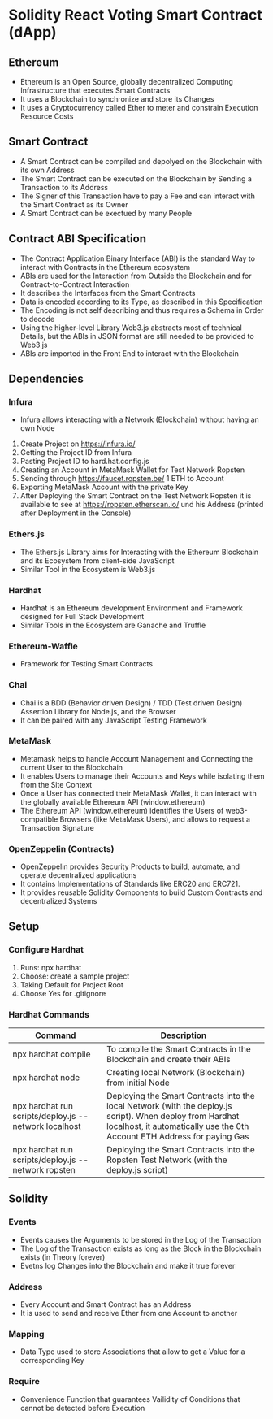 # Solidity React Voting Smart Contract (dApp)

## Ethereum
* Ethereum is an Open Source, globally decentralized Computing Infrastructure that executes Smart Contracts
* It uses a Blockchain to synchronize and store its Changes
* It uses a Cryptocurrency called Ether to meter and constrain Execution Resource Costs

## Smart Contract
* A Smart Contract can be compiled and depolyed on the Blockchain with its own Address
* The Smart Contract can be executed on the Blockchain by Sending a Transaction to its Address
* The Signer of this Transaction have to pay a Fee and can interact with the Smart Contract as its Owner
* A Smart Contract can be exectued by many People

## Contract ABI Specification
* The Contract Application Binary Interface (ABI) is the standard Way to interact with Contracts in the Ethereum ecosystem
* ABIs are used for the Interaction from Outside the Blockchain and for Contract-to-Contract Interaction
* It describes the Interfaces from the Smart Contracts
* Data is encoded according to its Type, as described in this Specification
* The Encoding is not self describing and thus requires a Schema in Order to decode
* Using the higher-level Library Web3.js abstracts most of technical Details, but the ABIs in JSON format are still needed to be provided to Web3.js
* ABIs are imported in the Front End to interact with the Blockchain

## Dependencies
### Infura
* Infura allows interacting with a Network (Blockchain) without having an own Node
1) Create Project on https://infura.io/
1) Getting the Project ID from Infura
1) Pasting Project ID to hard.hat.config.js
1) Creating an Account in MetaMask Wallet for Test Network Ropsten
1) Sending through https://faucet.ropsten.be/ 1 ETH to Account
1) Exporting MetaMask Account with the private Key
1) After Deploying the Smart Contract on the Test Network Ropsten it is available to see at https://ropsten.etherscan.io/ und his Address (printed after Deployment in the Console)

### Ethers.js
* The Ethers.js Library aims for Interacting with the Ethereum Blockchain and its Ecosystem  from client-side JavaScript
* Similar Tool in the Ecosystem is Web3.js

### Hardhat
* Hardhat is an Ethereum development Environment and Framework designed for Full Stack Development
* Similar Tools in the Ecosystem are Ganache and Truffle

### Ethereum-Waffle
* Framework for Testing Smart Contracts

### Chai
* Chai is a BDD (Behavior driven Design) / TDD (Test driven Design) Assertion Library for Node.js, and the Browser
* It can be paired with any JavaScript Testing Framework

### MetaMask
* Metamask helps to handle Account Management and Connecting the current User to the Blockchain
* It enables Users to manage their Accounts and Keys while isolating them from the Site Context
* Once a User has connected their MetaMask Wallet, it can interact with the globally available Ethereum API (window.ethereum)
* The Ethereum API (window.ethereum) identifies the Users of web3-compatible Browsers (like MetaMask Users), and allows to request a Transaction Signature

### OpenZeppelin (Contracts)
* OpenZeppelin provides Security Products to build, automate, and operate decentralized applications
* It contains Implementations of Standards like ERC20 and ERC721.
* It provides reusable Solidity Components to build Custom Contracts and decentralized Systems

## Setup
### Configure Hardhat
1) Runs: npx hardhat
1) Choose: create a sample project
1) Taking Default for Project Root
1) Choose Yes for .gitignore

### Hardhat Commands
| Command | Description | 
| --- | --- |
| npx hardhat compile | To compile the Smart Contracts in the Blockchain and create their ABIs |
| npx hardhat node | Creating local Network (Blockchain) from initial Node |
| npx hardhat run scripts/deploy.js --network localhost | Deploying the Smart Contracts into the local Network (with the deploy.js script). When deploy from Hardhat localhost, it automatically use the 0th Account ETH Address for paying Gas |
| npx hardhat run scripts/deploy.js --network ropsten | Deploying the Smart Contracts into the Ropsten Test Network (with the deploy.js script) |

## Solidity
### Events
* Events causes the Arguments to be stored in the Log of the Transaction
* The Log of the Transaction exists as long as the Block in the Blockchain exists (in Theory forever)
* Evetns log Changes into the Blockchain and make it true forever

### Address
* Every Account and Smart Contract has an Address
* It is used to send and receive Ether from one Account to another

### Mapping
* Data Type used to store Associations that allow to get a Value for a corresponding Key

### Require
* Convenience Function that guarantees Vailidity of Conditions that cannot be detected before Execution
